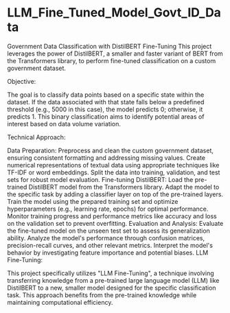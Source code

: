 # LLM_Fine_Tuned_Model_Govt_ID_Data
Government Data Classification with DistilBERT Fine-Tuning
This project leverages the power of DistilBERT, a smaller and faster variant of BERT from the Transformers library, to perform fine-tuned classification on a custom government dataset.

Objective:

The goal is to classify data points based on a specific state within the dataset. If the data associated with that state falls below a predefined threshold (e.g., 5000 in this case), the model predicts 0; otherwise, it predicts 1. This binary classification aims to identify potential areas of interest based on data volume variation.

Technical Approach:

Data Preparation:
Preprocess and clean the custom government dataset, ensuring consistent formatting and addressing missing values.
Create numerical representations of textual data using appropriate techniques like TF-IDF or word embeddings.
Split the data into training, validation, and test sets for robust model evaluation.
Fine-tuning DistilBERT:
Load the pre-trained DistilBERT model from the Transformers library.
Adapt the model to the specific task by adding a classifier layer on top of the pre-trained layers.
Train the model using the prepared training set and optimize hyperparameters (e.g., learning rate, epochs) for optimal performance.
Monitor training progress and performance metrics like accuracy and loss on the validation set to prevent overfitting.
Evaluation and Analysis:
Evaluate the fine-tuned model on the unseen test set to assess its generalization ability.
Analyze the model's performance through confusion matrices, precision-recall curves, and other relevant metrics.
Interpret the model's behavior by investigating feature importance and potential biases.
LLM Fine-Tuning:

This project specifically utilizes "LLM Fine-Tuning", a technique involving transferring knowledge from a pre-trained large language model (LLM) like DistilBERT to a new, smaller model designed for the specific classification task. This approach benefits from the pre-trained knowledge while maintaining computational efficiency.
